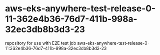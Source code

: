 # aws-eks-anywhere-test-release-0-11-362e4b36-76d7-411b-998a-32ec3db8b3d3-23
repository for use with E2E test job aws-eks-anywhere-test-release-0-11:362e4b36-76d7-411b-998a-32ec3db8b3d3-23

